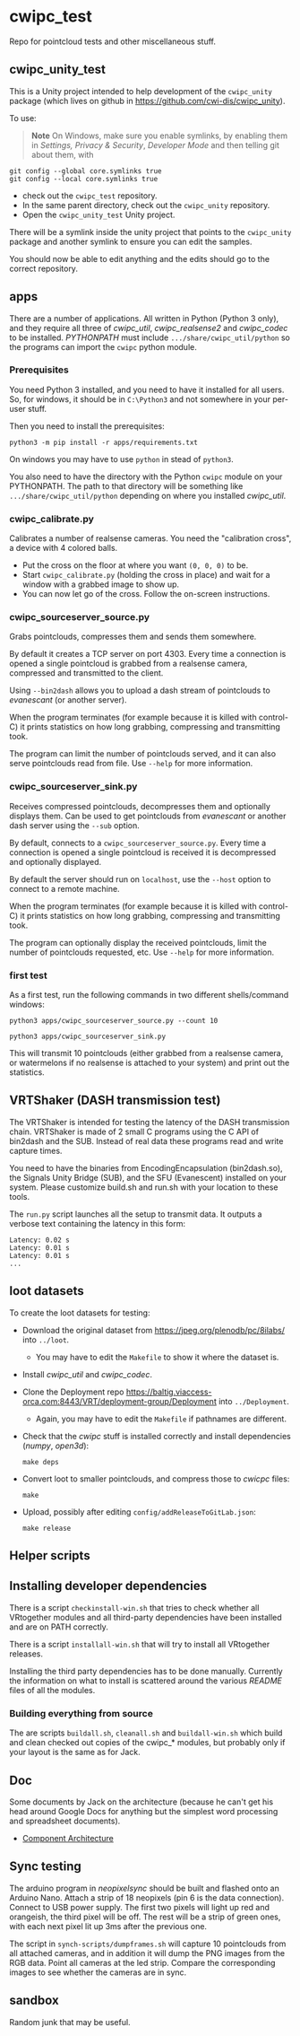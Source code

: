 # cwipc_test

Repo for pointcloud tests and other miscellaneous stuff.

## cwipc\_unity\_test

This is a Unity project intended to help development of the `cwipc_unity` package (which lives on github in <https://github.com/cwi-dis/cwipc_unity>).

To use:

> **Note**
> On Windows, make sure you enable symlinks, by enabling them in _Settings, Privacy & Security_, _Developer Mode_ and then telling git about them, with

```
git config --global core.symlinks true
git config --local core.symlinks true
```

- check out the `cwipc_test` repository.
- In the same parent directory, check out the `cwipc_unity` repository.
- Open the `cwipc_unity_test` Unity project.

There will be a symlink inside the unity project that points to the `cwipc_unity` package and another symlink to ensure you can edit the samples.

You should now be able to edit anything and the edits should go to the correct repository.

## apps

There are a number of applications. All written in Python (Python 3 only), and they require all three of _cwipc\_util_, _cwipc\_realsense2_ and _cwipc\_codec_ to be installed. _PYTHONPATH_ must include `.../share/cwipc_util/python` so the programs can import the `cwipc` python module.

### Prerequisites

You need Python 3 installed, and you need to have it installed for all users. So, for windows, it should be in `C:\Python3` and not somewhere in your per-user stuff.

Then you need to install the prerequisites:

```
python3 -m pip install -r apps/requirements.txt
```

On windows you may have to use `python` in stead of `python3`.

You also need to have the directory with the Python `cwipc` module on your PYTHONPATH. The path to that directory will be something like `.../share/cwipc_util/python` depending on where you installed *cwipc_util*.

### cwipc_calibrate.py

Calibrates a number of realsense cameras. You need the "calibration cross", a device with 4 colored balls.

- Put the cross on the floor at where you want `(0, 0, 0)` to be.
- Start `cwipc_calibrate.py` (holding the cross in place) and wait for a window with a grabbed image to show up.
- You can now let go of the cross. Follow the on-screen instructions.

### cwipc\_sourceserver\_source.py

Grabs pointclouds, compresses them and sends them somewhere.

By default it creates a TCP server on port 4303. Every time a connection is opened a single pointcloud is grabbed from a realsense camera, compressed and transmitted to the client.

Using `--bin2dash` allows you to upload a dash stream of pointclouds to _evanescant_ (or another server).

When the program terminates (for example because it is killed with control-C) it prints statistics on how long grabbing, compressing and transmitting took.

The program can limit the number of pointclouds served, and it can also serve pointclouds read from file. Use `--help` for more information.

### cwipc\_sourceserver\_sink.py

Receives compressed pointclouds, decompresses them and optionally displays them. Can be used to get pointclouds from _evanescant_ or another dash server using the `--sub` option.

By default, connects to a `cwipc_sourceserver_source.py`. Every time a connection is opened a single pointcloud is received it is decompressed and optionally displayed.

By default the server should run on `localhost`, use the `--host` option to connect to a remote machine.

When the program terminates (for example because it is killed with control-C) it prints statistics on how long grabbing, compressing and transmitting took.

The program can optionally display the received pointclouds, limit the number of pointclouds requested, etc. Use `--help` for more information.

### first test

As a first test, run the following commands in two different shells/command windows:

```
python3 apps/cwipc_sourceserver_source.py --count 10
```

```
python3 apps/cwipc_sourceserver_sink.py
```

This will transmit 10 pointclouds (either grabbed from a realsense camera, or watermelons if no realsense is attached to your system) and print out the statistics.

## VRTShaker (DASH transmission test)

The VRTShaker is intended for testing the latency of the DASH transmission chain. VRTShaker is made of 2 small C programs using the C API of bin2dash and the SUB. Instead of real data these programs read and write capture times.

You need to have the binaries from EncodingEncapsulation (bin2dash.so), the Signals Unity Bridge (SUB), and the SFU (Evanescent) installed on your system. Please customize build.sh and run.sh with your location to these tools.

The ```run.py``` script launches all the setup to transmit data. It outputs a verbose text containing the latency in this form:

```
Latency: 0.02 s
Latency: 0.01 s
Latency: 0.01 s
...

```

## loot datasets

To create the loot datasets for testing:

- Download the original dataset from <https://jpeg.org/plenodb/pc/8ilabs/> into `../loot`.
	
	- You may have to edit the `Makefile` to show it where the dataset is.
- Install _cwipc\_util_ and _cwipc\_codec_.
- Clone the Deployment repo <https://baltig.viaccess-orca.com:8443/VRT/deployment-group/Deployment> into `../Deployment`.
	
	- Again, you may have to edit the `Makefile` if pathnames are different.
- Check that the _cwipc_ stuff is installed correctly and install dependencies (_numpy_, _open3d_):

  ```
  make deps
  ```
- Convert loot to smaller pointclouds, and compress those to _cwicpc_ files:

  ```
  make
  ```
 - Upload, possibly after editing `config/addReleaseToGitLab.json`:

   ```
   make release
   ```

## Helper scripts

## Installing developer dependencies

There is a script `checkinstall-win.sh` that tries to check whether all VRtogether modules and all third-party dependencies have been
installed and are on PATH correctly.

There is a script `installall-win.sh` that will try to install all VRtogether releases.

Installing the third party dependencies has to be done manually. Currently the information on what to install is scattered around the various *README* files of all the modules.

### Building everything from source

The are scripts `buildall.sh`, `cleanall.sh` and `buildall-win.sh` which build and clean checked out copies of the cwipc_* modules, but probably only if your layout is the same as for Jack.

## Doc

Some documents by Jack on the architecture (because he can't get his head around Google Docs for anything but the simplest word processing and spreadsheet documents).

- [Component Architecture](doc/component-architecture.md)

## Sync testing

The arduino program in _neopixelsync_ should be built and flashed onto an Arduino Nano. Attach a strip of 18 neopixels (pin 6 is the data connection). Connect to USB power supply. The first two pixels will light up red and orangeish, the third pixel will be off. The rest will be a strip of green ones, with each next pixel lit up 3ms after the previous one.

The script in `synch-scripts/dumpframes.sh` will capture 10 pointclouds from all attached cameras, and in addition it will dump the PNG images from the RGB data. Point all cameras at the led strip. Compare the corresponding images to see whether the cameras are in sync.

## sandbox

Random junk that may be useful.
